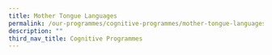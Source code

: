 ```yaml
---
title: Mother Tongue Languages
permalink: /our-programmes/cognitive-programmes/mother-tongue-languages
description: ""
third_nav_title: Cognitive Programmes
---
```

